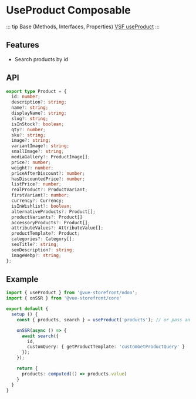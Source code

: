 # UseProduct Composable

::: tip Base  (Methods, Interfaces, Properties)
[VSF useProduct](https://docs.vuestorefront.io/v2/reference/api/core.useproduct.html)
:::
## Features
- Search products by id

## API

```ts
export type Product = {
  id: number;
  description?: string;
  name?: string;
  displayName?: string;
  slug?: string;
  isInStock?: boolean;
  qty?: number;
  sku?: string;
  image?: string;
  variantImage?: string;
  smallImage?: string;
  mediaGallery?: ProductImage[];
  price?: number;
  weight?: number;
  priceAfterDiscount?: number;
  hasDiscountedPrice?: number;
  listPrice?: number;
  realProduct?: ProductVariant;
  firstVariant?: number;
  currency?: Currency;
  isInWishlist?: boolean;
  alternativeProducts?: Product[];
  productVariants?: Product[]
  accessoryProducts?: Product[];
  attributeValues?: AttributeValue[];
  productTemplate?: Product;
  categories?: Category[];
  seoTitle?: string;
  seoDescription?: string;
  imageWebp?: string;
};
```


## Example
```ts
import { useProduct } from '@vue-storefront/odoo';
import { onSSR } from '@vue-storefront/core'

export default {
  setup () {
    const { products, search } = useProduct('products'); // or pass an id to be unique

    onSSR(async () => {
      await search({ 
        id,
        customQuery: { getProductTemplate: 'customGetProductQuery' }
      });
    });

    return {
      products: computed(() => products.value)
    }
  }
}
```